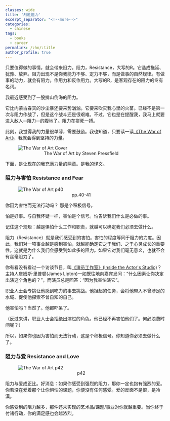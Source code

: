 ```yaml
---
classes: wide
title: '战胜阻力'
excerpt_separator: "<!--more-->"
categories:
  - chinese
tags:
  - books
  - career
permalink: /zhn/:title
author_profile: true
---
```


只要值得做的事情，就会带来阻力。阻力，Resistance，大写的R。它造成拖延、犹豫、放弃。阻力出现不是你我能力不够、定力不够，而是做事的自然规律。有做事的动力，就会有阻力。作用力和反作用力。大写的R，是客观存在的阻力的专有名词。

我最近感受到了一股排山倒海的阻力。

它比内蒙古春天的沙尘暴还要来势汹汹。它要来吹灭我心里的火苗。已经不是第一次与阻力作战了，但是这个战斗还是很艰难。不过，它也是在提醒我，我马上就要进入敌人--阻力--的腹地了。阻力在拼死一搏。

此刻，我觉得我的力量很单薄，需要鼓励。我也知道，只要读一读[《The War of Art》](https://book.douban.com/subject/2253794/?dt_dapp=1)，我就会得到坚持的力量。

<figure style="width: 400px" class="align-center">
  <img src="{{ site.url }}{{ site.baseurl }}/assets/images/zhn/the_war_of_art_cover.jpeg" alt="The War of Art Cover">
  <figcaption align="center">The War of Art by Steven Pressfield</figcaption>
</figure> 

下面，是让现在的我充满力量的两章。是我的译文。

### 阻力与害怕 Resistance and Fear

<figure style="width: 400px" class="align-center">
  <img src="{{ site.url }}{{ site.baseurl }}/assets/images/zhn/resistance_and_fear.jpeg" alt="The War of Art p40">
  <figcaption align="center">pp.40-41</figcaption>

</figure> 

你因为害怕而无法行动吗？ 那是个积极信号。

怕是好事。与自我怀疑一样，害怕是个信号。怕告诉我们什么是必做的事。

记住这个规矩：越是惧怕什么工作和职责，就越可以确定我们必须去做什么。

阻力（Resistance）就是我们感受到的害怕。害怕的程度等同于阻力的力度。因此，我们对一项事业越是感到害怕，就越能确定它之于我们、之于心灵成长的重要性。这就是为什么我们会感受到如此多的阻力。如果它对我们毫无意义，也就不会有丝毫阻力了。

你有看没有看过一个访谈节目，叫[《演员工作室》(Inside the Actor's Studio)](https://search.douban.com/movie/subject_search?search_text=%E6%BC%94%E5%91%98%E5%B7%A5%E4%BD%9C%E5%AE%A4&cat=1002)？主持人詹姆斯·里普顿(James Lipton)一如既往地向嘉宾发问：“什么因素让你决定出演这个角色的？”，而演员总是回答：“因为我害怕演它”。

职业人士会专挑让他感到吃力的事去挑战。他担起的任务，会将他带入不曾涉足的水域、促使他探索不曾自知的自己。

他害怕吗？当然了。他都吓呆了。

（反过来讲，职业人士会拒绝出演过的角色。他已经不再害怕他们了。何必浪费时间呢？）

所以，如果你也因为害怕而无法行动，这是个积极信号。你知道你必须去做什么了。


### 阻力与爱 Resistance and Love

<figure style="width: 400px" class="align-center">
  <img src="{{ site.url }}{{ site.baseurl }}/assets/images/zhn/resistance_and_love.jpeg" alt="The War of Art p42">
  <figcaption align="center">p42</figcaption>
</figure> 
阻力与爱成正比。好消息：如果你感受到强烈的阻力，那你一定也抱有强烈的爱。你若没在爱着那个让你惧怕的课题，你便没有任何感受。爱的反面不是恨，是冷漠。

你感受到的阻力越多，那件还未实现的艺术品/课题/事业对你就越重要。当你终于付诸行动，你的满足感也会越浓烈。
